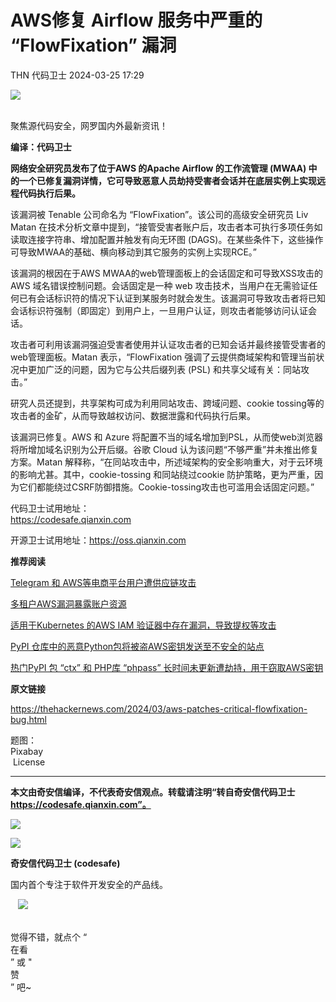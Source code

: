 #  AWS修复 Airflow 服务中严重的 “FlowFixation” 漏洞   
THN  代码卫士   2024-03-25 17:29  
  
![](https://mmbiz.qpic.cn/mmbiz_gif/Az5ZsrEic9ot90z9etZLlU7OTaPOdibteeibJMMmbwc29aJlDOmUicibIRoLdcuEQjtHQ2qjVtZBt0M5eVbYoQzlHiaw/640?wx_fmt=gif "")  
  
   
聚焦源代码安全，网罗国内外最新资讯！  
  
**编译：代码卫士**  
  
**网络安全研究员发布了位于AWS 的Apache Airflow 的工作流管理 (MWAA) 中的一个已修复漏洞详情，它可导致恶意人员劫持受害者会话并在底层实例上实现远程代码执行后果。**  
  
  
该漏洞被 Tenable 公司命名为 “FlowFixation”。该公司的高级安全研究员 Liv Matan 在技术分析文章中提到，“接管受害者账户后，攻击者本可执行多项任务如读取连接字符串、增加配置并触发有向无环图 (DAGS)。在某些条件下，这些操作可导致MWAA的基础、横向移动到其它服务的实例上实现RCE。”  
  
该漏洞的根因在于AWS MWAA的web管理面板上的会话固定和可导致XSS攻击的AWS 域名错误控制问题。会话固定是一种 web 攻击技术，当用户在无需验证任何已有会话标识符的情况下认证到某服务时就会发生。该漏洞可导致攻击者将已知会话标识符强制（即固定）到用户上，一旦用户认证，则攻击者能够访问认证会话。  
  
攻击者可利用该漏洞强迫受害者使用并认证攻击者的已知会话并最终接管受害者的web管理面板。Matan 表示，“FlowFixation 强调了云提供商域架构和管理当前状况中更加广泛的问题，因为它与公共后缀列表 (PSL) 和共享父域有关：同站攻击。”  
  
研究人员还提到，共享架构可成为利用同站攻击、跨域问题、cookie tossing等的攻击者的金矿，从而导致越权访问、数据泄露和代码执行后果。  
  
该漏洞已修复。AWS 和 Azure 将配置不当的域名增加到PSL，从而使web浏览器将所增加域名识别为公开后缀。谷歌 Cloud 认为该问题“不够严重”并未推出修复方案。Matan 解释称，“在同站攻击中，所述域架构的安全影响重大，对于云环境的影响尤甚。其中，cookie-tossing 和同站绕过cookie 防护策略，更为严重，因为它们都能绕过CSRF防御措施。Cookie-tossing攻击也可滥用会话固定问题。”  
  
  
  
代码卫士试用地址：  
https://codesafe.qianxin.com  
  
开源卫士试用地址：https://oss.qianxin.com  
  
  
  
  
  
  
  
  
  
  
  
  
**推荐阅读**  
  
[Telegram 和 AWS等电商平台用户遭供应链攻击](http://mp.weixin.qq.com/s?__biz=MzI2NTg4OTc5Nw==&mid=2247517920&idx=2&sn=9b81bba53ca92b9dba48012df9a9d2cb&chksm=ea94b78adde33e9c5b9a7a2184d0c433e97efba3d73c58471d585199cd6d4d88409f7bd57770&scene=21#wechat_redirect)  
  
  
[多租户AWS漏洞暴露账户资源](http://mp.weixin.qq.com/s?__biz=MzI2NTg4OTc5Nw==&mid=2247514718&idx=1&sn=171e74c0abec3a1060332412667c59e2&chksm=ea948b34dde302221841c5c6fc01ccda3bf10122f733119c7dc0a8393f19753e6b8a66979946&scene=21#wechat_redirect)  
  
  
[适用于Kubernetes 的AWS IAM 验证器中存在漏洞，导致提权等攻击](http://mp.weixin.qq.com/s?__biz=MzI2NTg4OTc5Nw==&mid=2247512889&idx=4&sn=bd3623a8d3f38a4206124b8681f1c510&chksm=ea948253dde30b457da57e1cfc42ab6fc1b7c06335250b93b2f6b89654f0b83884057e98fbd5&scene=21#wechat_redirect)  
  
  
[PyPI 仓库中的恶意Python包将被盗AWS密钥发送至不安全的站点](http://mp.weixin.qq.com/s?__biz=MzI2NTg4OTc5Nw==&mid=2247512575&idx=2&sn=5af81a53d9263bf10273d86868a77287&chksm=ea948095dde309830949a85914d18a896ce49535f37a9c0cf802e2d84d4dbf264c0e5795396b&scene=21#wechat_redirect)  
  
  
[热门PyPI 包 “ctx” 和 PHP库 “phpass” 长时间未更新遭劫持，用于窃取AWS密钥](http://mp.weixin.qq.com/s?__biz=MzI2NTg4OTc5Nw==&mid=2247511966&idx=1&sn=77856cc7ec3f5318efb4f18f2a8ddf66&chksm=ea949ef4dde317e2a06b85bfc4ca7d162951708a197fc45a2b94119ddf30e4457c29386705b2&scene=21#wechat_redirect)  
  
  
  
  
**原文链接**  
  
  
https://thehackernews.com/2024/03/aws-patches-critical-flowfixation-bug.html  
  
  
题图：  
Pixabay  
 License  
  
****  
**本文由奇安信编译，不代表奇安信观点。转载请注明“转自奇安信代码卫士 https://codesafe.qianxin.com”。**  
  
  
  
  
![](https://mmbiz.qpic.cn/mmbiz_jpg/oBANLWYScMSf7nNLWrJL6dkJp7RB8Kl4zxU9ibnQjuvo4VoZ5ic9Q91K3WshWzqEybcroVEOQpgYfx1uYgwJhlFQ/640?wx_fmt=jpeg "")  
  
![](https://mmbiz.qpic.cn/mmbiz_jpg/oBANLWYScMSN5sfviaCuvYQccJZlrr64sRlvcbdWjDic9mPQ8mBBFDCKP6VibiaNE1kDVuoIOiaIVRoTjSsSftGC8gw/640?wx_fmt=jpeg "")  
  
**奇安信代码卫士 (codesafe)**  
  
国内首个专注于软件开发安全的产品线。  
  
   ![](https://mmbiz.qpic.cn/mmbiz_gif/oBANLWYScMQ5iciaeKS21icDIWSVd0M9zEhicFK0rbCJOrgpc09iaH6nvqvsIdckDfxH2K4tu9CvPJgSf7XhGHJwVyQ/640?wx_fmt=gif "")  
  
   
觉得不错，就点个 “  
在看  
” 或 "  
赞  
” 吧~  
  
